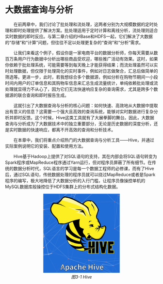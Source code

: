 # 大数据查询与分析

&emsp;&emsp;在前两章中，我们讨论了批处理和流处理，这两者分别为大规模数据的定时处理和即时处理提供了解决方案。批处理适用于定时计算和离线分析，流处理则适合实时数据的即时反应。与第二章介绍的HBase和HDFS一起，它们解决了大数据的“存储”和“计算”问题，但往往不足以处理更复杂的“查询”和“分析”需求。

&emsp;&emsp;让我们来看这个例子，假设你是一家电商平台的数据分析师，你每天需要从数百万条用户行为数据中分析出哪些商品受欢迎，哪些推广活动有效果。这时，如果你依赖于批处理系统，可能需要等到每天晚上才能获得结果；而流处理虽然可以实时处理数据，但仅限于处理简化的实时事件，例如对日志做聚合，汇总后做简单的筛选等。更进一步，此时，若我想综合多个数据源，例如分析在购物节期间一小段时间内用户的订单信息和其购物车信息来汇总生成流量统计，单纯依赖批处理或流处理就显得力不从心了，因为它们无法快速响应复杂的查询需求，尤其是跨多个数据源的联合查询和即时报告生成。

&emsp;&emsp;这就引出了大数据查询与分析的核心问题：如何快速、高效地从大数据中提取出有意义的信息？这需要一个强大且高效的查询系统，能够对实时数据进行复杂分析并即时反馈。这个时候，Hive这类工具就有了大展拳脚的舞台。因此，大数据查询与分析成为了大数据技术中的独立重要部分，无论是历史数据的深度分析，还是实时数据的快速响应，都离不开高效的查询和分析技术。

&emsp;&emsp;在本章中，我们将重点介绍热门的大数据查询与分析工具——Hive，并通过实际案例说明它的安装、配置和使用方法。

&emsp;&emsp;Hive基于Hadoop上提供了对SQL语句的支持，其在内部会将SQL语句转变为Spark程序或MapReduce程序通过Yarn运行，但对程序员屏蔽了所有细节。在传统的数据分析时代，SQL语言的学习是每一个数据工程师的必修课，而有了Hive后，通过SQL语句，传统数据处理的程序员就可以绕过MapReduce或者是Spark程序的编写，极大地降低了大数据分析的入行门槛，让程序员像操控单机的MySQL数据库般操控位于HDFS集群上的分布式结构化数据。

<p align="center">
    <img src="/pic/5/HIVE.png" width="50%">
    <br/>
    <em>图3-1 Hive</em>
</p>
